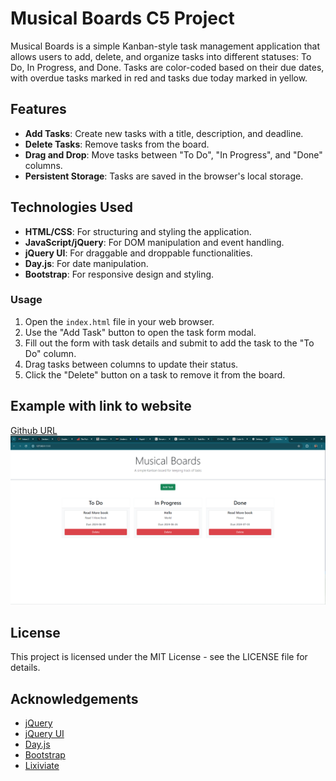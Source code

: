 # Musical Boards C5 Project

Musical Boards is a simple Kanban-style task management application that allows users to add, delete, and organize tasks into different statuses: To Do, In Progress, and Done. Tasks are color-coded based on their due dates, with overdue tasks marked in red and tasks due today marked in yellow.

## Features

- **Add Tasks**: Create new tasks with a title, description, and deadline.
- **Delete Tasks**: Remove tasks from the board.
- **Drag and Drop**: Move tasks between "To Do", "In Progress", and "Done" columns.
- **Persistent Storage**: Tasks are saved in the browser's local storage.

## Technologies Used

- **HTML/CSS**: For structuring and styling the application.
- **JavaScript/jQuery**: For DOM manipulation and event handling.
- **jQuery UI**: For draggable and droppable functionalities.
- **Day.js**: For date manipulation.
- **Bootstrap**: For responsive design and styling.

### Usage

1. Open the `index.html` file in your web browser.
2. Use the "Add Task" button to open the task form modal.
3. Fill out the form with task details and submit to add the task to the "To Do" column.
4. Drag tasks between columns to update their status.
5. Click the "Delete" button on a task to remove it from the board.

## Example with link to website
[Github URL](https://mountainmancodes.github.io/Musical-Board/)
![Example](image.png)


## License

This project is licensed under the MIT License - see the LICENSE file for details.

## Acknowledgements

- [jQuery](https://jquery.com/)
- [jQuery UI](https://jqueryui.com/)
- [Day.js](https://day.js.org/)
- [Bootstrap](https://getbootstrap.com/)
- [Lixiviate](https://github.com/Lixiviate)
